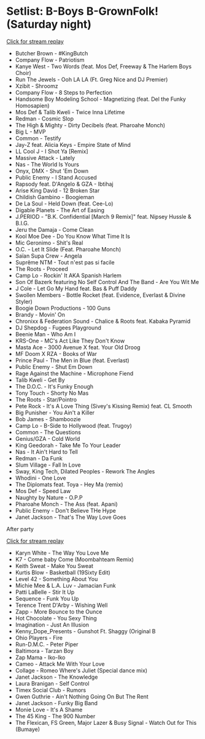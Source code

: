 # Setlist: B-Boys B-GrownFolk! (Saturday night)

[Click for stream replay](https://www.reddit.com/rpan/r/RedditSets/nizmkc)

 * Butcher Brown - #KingButch
 * Company Flow - Patriotism
 * Kanye West - Two Words (feat. Mos Def, Freeway & The Harlem Boys Choir)
 * Run The Jewels - Ooh LA LA (Ft. Greg Nice and DJ Premier)
 * Xzibit - Shroomz
 * Company Flow - 8 Steps to Perfection
 * Handsome Boy Modeling School - Magnetizing (feat. Del the Funky Homosapien)
 * Mos Def & Talib Kweli - Twice Inna Lifetime
 * Redman - Cosmic Slop
 * The High & Mighty - Dirty Decibels (feat. Pharoahe Monch)
 * Big L - MVP
 * Common - Testify
 * Jay-Z feat. Alicia Keys - Empire State of Mind
 * LL Cool J - I Shot Ya [Remix]
 * Massive Attack - Lately
 * Nas - The World Is Yours
 * Onyx, DMX - Shut 'Em Down
 * Public Enemy - I Stand Accused
 * Rapsody feat. D'Angelo & GZA - Ibtihaj
 * Arise King David - 12 Broken Star
 * Childish Gambino - Boogieman
 * De La Soul - Held Down (feat. Cee-Lo)
 * Digable Planets - The Art of Easing
 * J.PERIOD - "B.K. Confidential [March 9 Remix]" feat. Nipsey Hussle & B.I.G.
 * Jeru the Damaja - Come Clean
 * Kool Moe Dee - Do You Know What Time It Is
 * Mic Geronimo - Shit's Real
 * O.C. - Let It Slide (Feat. Pharoahe Monch)
 * Saïan Supa Crew - Angela
 * Suprême NTM - Tout n'est pas si facile
 * The Roots - Proceed
 * Camp Lo - Rockin' It AKA Spanish Harlem
 * Son Of Bazerk featuring No Self Control And The Band - Are You Wit Me
 * J Cole - Let Go My Hand feat. Bas & Puff Daddy
 * Swollen Members - Bottle Rocket (feat. Evidence, Everlast & Divine Styler)
 * Boogie Down Productions - 100 Guns
 * Brandy - Movin' On
 * Chronixx & Federation Sound - Chalice & Roots feat. Kabaka Pyramid
 * DJ Shepdog - Fugees Playground
 * Beenie Man - Who Am I
 * KRS-One - MC's Act Like They Don't Know
 * Masta Ace - 3000 Avenue X feat. Your Old Droog
 * MF Doom X RZA - Books of War
 * Prince Paul - The Men in Blue (feat. Everlast)
 * Public Enemy - Shut Em Down
 * Rage Against the Machine - Microphone Fiend
 * Talib Kweli - Get By
 * The D.O.C. - It's Funky Enough
 * Tony Touch - Shorty No Mas
 * The Roots - Star/Pointro
 * Pete Rock - It's A Love Thing (Sivey's Kissing Remix) feat. CL Smooth
 * Big Punisher - You Ain't a Killer
 * Bob James - Shamboozie
 * Camp Lo - B-Side to Hollywood (feat. Trugoy)
 * Common - The Questions
 * Genius/GZA - Cold World
 * King Geedorah - Take Me To Your Leader
 * Nas - It Ain't Hard to Tell
 * Redman - Da Funk
 * Slum Village - Fall In Love
 * Sway, King Tech, Dilated Peoples - Rework The Angles
 * Whodini - One Love
 * The Diplomats feat. Toya - Hey Ma (remix)
 * Mos Def - Speed Law
 * Naughty by Nature - O.P.P
 * Pharoahe Monch - The Ass (feat. Apani)
 * Public Enemy - Don't Believe THe Hype
 * Janet Jackson - That's The Way Love Goes

After party

[Click for stream replay](https://www.reddit.com/rpan/r/RedditSets/nj2dox)

 * Karyn White - The Way You Love Me
 * K7 - Come baby Come (Moombahteam Remix)
 * Keith Sweat - Make You Sweat
 * Kurtis Blow - Basketball (19Sixty Edit)
 * Level 42 - Something About You
 * Michie Mee & L.A. Luv - Jamacian Funk 
 * Patti LaBelle - Stir It Up
 * Sequence - Funk You Up
 * Terence Trent D'Arby - Wishing Well
 * Zapp - More Bounce to the Ounce
 * Hot Chocolate - You Sexy Thing
 * Imagination - Just An Illusion
 * Kenny_Dope_Presents - Gunshot Ft. Shaggy (Original B
 * Ohio Players - Fire
 * Run-D.M.C. - Peter Piper
 * Baltimora - Tarzan Boy
 * Zap Mama - Iko-Iko
 * Cameo - Attack Me With Your Love
 * Collage - Romeo Where's Juliet (Special dance mix)
 * Janet Jackson - The Knowledge
 * Laura Branigan - Self Control
 * Timex Social Club - Rumors
 * Gwen Guthrie - Ain't Nothing Going On But The Rent
 * Janet Jackson - Funky Big Band
 * Monie Love - It's A Shame
 * The 45 King - The 900 Number
 * The Flexican, FS Green, Major Lazer & Busy Signal - Watch Out for This (Bumaye)
